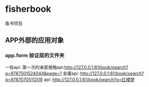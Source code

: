 # fisherbook
鱼书项目
## APP外部的应用对象

### app.form 验证层的文件夹

一些api:
第一次的亲密接触api:http://127.0.0.1:81/book/search?q=9787501524044&page=1
金庸api:
http://127.0.0.1:81/book/search?q=9787070511209
api:
http://127.0.0.1:81/book/search?q=红楼梦

